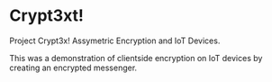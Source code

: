 # Crypt3xt!
Project Crypt3x! Assymetric Encryption and IoT Devices.

This was a demonstration of clientside encryption on IoT devices by creating an encrypted messenger.
